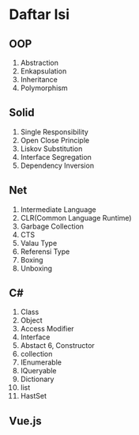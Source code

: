 # Daftar Isi

## OOP

1. Abstraction
2. Enkapsulation
3. Inheritance
4. Polymorphism

## Solid

1. Single Responsibility
2. Open Close Principle
3. Liskov Substitution
4. Interface Segregation
5. Dependency Inversion

## Net

1. Intermediate Language
2. CLR(Common Language Runtime)
3. Garbage Collection
4. CTS
5. Valau Type
6. Referensi Type
7. Boxing
8. Unboxing

## C#

1. Class
2. Object
3. Access Modifier
4. Interface 
5. Abstact
6, Constructor
7. collection
8. IEnumerable
9. IQueryable
10. Dictionary
11. list 
12. HastSet

## Vue.js